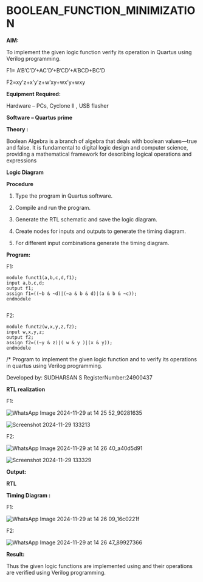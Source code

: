 # BOOLEAN_FUNCTION_MINIMIZATION

**AIM:**

To implement the given logic function verify its operation in Quartus using Verilog programming.

F1= A’B’C’D’+AC’D’+B’CD’+A’BCD+BC’D 

F2=xy’z+x’y’z+w’xy+wx’y+wxy

**Equipment Required:**

Hardware – PCs, Cyclone II , USB flasher

**Software – Quartus prime**

**Theory :**

Boolean Algebra is a branch of algebra that deals with boolean values—true and false. It is fundamental to digital logic design and computer science, providing a mathematical framework for describing logical operations and expressions

**Logic Diagram**

**Procedure**

1.	Type the program in Quartus software.

2.	Compile and run the program.

3.	Generate the RTL schematic and save the logic diagram.

4.	Create nodes for inputs and outputs to generate the timing diagram.

5.	For different input combinations generate the timing diagram.


**Program:**

F1:
```
module funct1(a,b,c,d,f1);
input a,b,c,d;
output f1;
assign f1=((~b & ~d)|(~a & b & d)|(a & b & ~c));
endmodule


```
F2:

```
module funct2(w,x,y,z,f2);
input w,x,y,z;
output f2;
assign f2=((~y & z)|( w & y )|(x & y));
endmodule

```


/* Program to implement the given logic function and to verify its operations in quartus using Verilog programming. 

Developed by: SUDHARSAN S RegisterNumber:24900437



**RTL realization**


F1:

![WhatsApp Image 2024-11-29 at 14 25 52_90281635](https://github.com/user-attachments/assets/c2426bf5-3854-4e1b-8c9e-d9321bd37415)


![Screenshot 2024-11-29 133213](https://github.com/user-attachments/assets/269c12dc-304f-4e17-a15f-6c61a4a76d36)

F2:

![WhatsApp Image 2024-11-29 at 14 26 40_a40d5d91](https://github.com/user-attachments/assets/a6764beb-fc93-494a-a2af-486f04f29bb3)


![Screenshot 2024-11-29 133329](https://github.com/user-attachments/assets/843dbd46-dd0b-4c1c-8ec7-49af8f78fedf)

**Output:**



**RTL**

**Timing Diagram :**

F1:

![WhatsApp Image 2024-11-29 at 14 26 09_16c0221f](https://github.com/user-attachments/assets/8105e5fb-113d-44aa-8d9e-c40011249265)

F2:

![WhatsApp Image 2024-11-29 at 14 26 47_89927366](https://github.com/user-attachments/assets/fd1ca882-9bf8-4902-abb7-3429114452f2)

**Result:**

Thus the given logic functions are implemented using and their operations are verified using Verilog programming.

